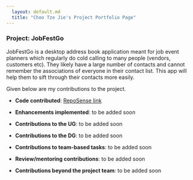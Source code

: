 ```yaml
---
  layout: default.md
  title: "Choo Tze Jie's Project Portfolio Page"
---
```


### Project: JobFestGo

JobFestGo is a desktop address book application meant for job event planners which regularly do cold calling to many people (vendors, customers etc). They likely have a large number of contacts and cannot remember the associations of everyone in their contact list. This app will help them to sift through their contacts more easily.

Given below are my contributions to the project.

* **Code contributed**: [RepoSense link](https://nus-cs2103-ay2324s1.github.io/tp-dashboard/?search=tjch-o&breakdown=true&sort=groupTitle%20dsc&sortWithin=title&since=2023-09-22&timeframe=commit&mergegroup=&groupSelect=groupByRepos&checkedFileTypes=docs~functional-code~test-code~other)

* **Enhancements implemented**: to be added soon

* **Contributions to the UG**: to be added soon

* **Contributions to the DG**: to be added soon

* **Contributions to team-based tasks**: to be added soon

* **Review/mentoring contributions**: to be added soon

* **Contributions beyond the project team**: to be added soon
